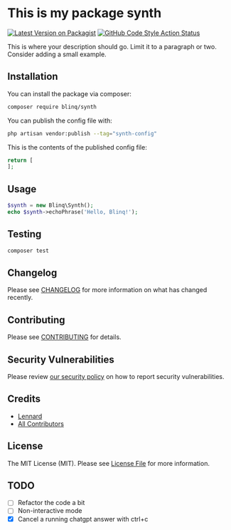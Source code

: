 # This is my package synth

[![Latest Version on Packagist](https://img.shields.io/packagist/v/blinq/synth.svg?style=flat-square)](https://packagist.org/packages/blinq/synth)
[![GitHub Code Style Action Status](https://img.shields.io/github/actions/workflow/status/blinq-dev/laravel-synth/fix-php-code-style-issues.yml?branch=main&label=code%20style&style=flat-square)](https://github.com/blinq-dev/laravel-synth/actions?query=workflow%3A"Fix+PHP+code+style+issues"+branch%3Amain)

This is where your description should go. Limit it to a paragraph or two. Consider adding a small example.

## Installation

You can install the package via composer:

```bash
composer require blinq/synth
```

You can publish the config file with:

```bash
php artisan vendor:publish --tag="synth-config"
```

This is the contents of the published config file:

```php
return [
];
```

## Usage

```php
$synth = new Blinq\Synth();
echo $synth->echoPhrase('Hello, Blinq!');
```

## Testing

```bash
composer test
```

## Changelog

Please see [CHANGELOG](CHANGELOG.md) for more information on what has changed recently.

## Contributing

Please see [CONTRIBUTING](CONTRIBUTING.md) for details.

## Security Vulnerabilities

Please review [our security policy](../../security/policy) on how to report security vulnerabilities.

## Credits

- [Lennard](https://github.com/lennardv2)
- [All Contributors](../../contributors)

## License

The MIT License (MIT). Please see [License File](LICENSE.md) for more information.

## TODO
- [ ] Refactor the code a bit
- [ ] Non-interactive mode
- [x] Cancel a running chatgpt answer with ctrl+c
